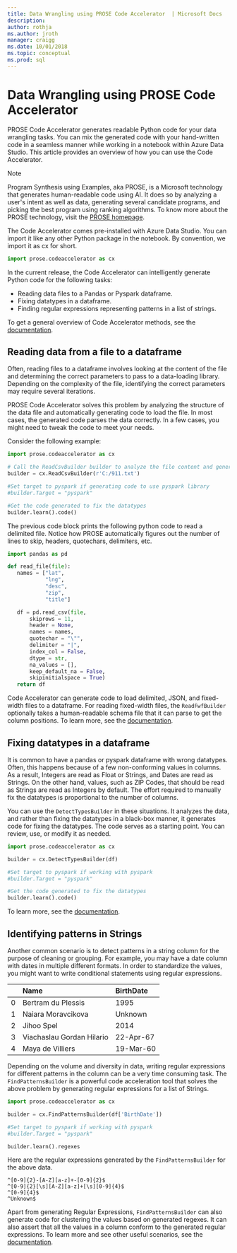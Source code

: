 ```yaml
---
title: Data Wrangling using PROSE Code Accelerator  | Microsoft Docs
description:
author: rothja
ms.author: jroth
manager: craigg
ms.date: 10/01/2018
ms.topic: conceptual
ms.prod: sql
---
```


# Data Wrangling using PROSE Code Accelerator

PROSE Code Accelerator generates readable Python code for your data wrangling tasks. You can mix the generated code with your hand-written code in a seamless manner while working in a notebook within Azure Data Studio. This article provides an overview of how you can use the Code Accelerator.

 > [!NOTE]
 > Program Synthesis using Examples, aka PROSE, is a Microsoft technology that generates human-readable code using AI. It does so by analyzing a user's intent as well as data, generating several candidate programs, and picking the best program using ranking algorithms. To know more about the PROSE technology, visit the [PROSE homepage](https://microsoft.github.io/prose/).

The Code Accelerator comes pre-installed with Azure Data Studio. You can import it like any other Python package in the notebook. By convention, we import it as cx for short.

```python
import prose.codeaccelerator as cx
```

In the current release, the Code Accelerator can intelligently generate Python code for the following tasks:

- Reading data files to a Pandas or Pyspark dataframe.
- Fixing datatypes in a dataframe.
- Finding regular expressions representing patterns in a list of strings.

To get a general overview of Code Accelerator methods, see the [documentation](https://docs.microsoft.com/python/api/overview/azure/prose/overview?view=azure-accelerator-py).

## Reading data from a file to a dataframe

Often, reading files to a dataframe involves looking at the content of the file and determining the correct parameters to pass to a data-loading library. Depending on the complexity of the file, identifying the correct parameters may require several iterations.

PROSE Code Accelerator solves this problem by analyzing the structure of the data file and automatically generating code to load the file. In most cases, the generated code parses the data correctly. In a few cases, you might need to tweak the code to meet your needs.

Consider the following example:

 ```python
import prose.codeaccelerator as cx

# Call the ReadCsvBuilder builder to analyze the file content and generate code to load it
builder = cx.ReadCsvBuilder(r'C:/911.txt')

#Set target to pyspark if generating code to use pyspark library
#builder.Target = "pyspark"

#Get the code generated to fix the datatypes
builder.learn().code()
 ```

The previous code block prints the following python code to read a delimited file. Notice how PROSE automatically figures out the number of lines to skip, headers, quotechars, delimiters, etc.

 ```python
import pandas as pd

def read_file(file):
    names = ["lat",
             "lng",
             "desc",
             "zip",
             "title"]

    df = pd.read_csv(file,
        skiprows = 11,
        header = None,
        names = names,
        quotechar = "\"",
        delimiter = "|",
        index_col = False,
        dtype = str,
        na_values = [],
        keep_default_na = False,
        skipinitialspace = True)
    return df
 ```

Code Accelerator can generate code to load delimited, JSON, and fixed-width files to a dataframe. For reading fixed-width files, the `ReadFwfBuilder` optionally takes a human-readable schema file that it can parse to get the column positions. To learn more, see the [documentation](https://docs.microsoft.com/python/api/overview/azure/prose/intro?view=azure-accelerator-py).

## Fixing datatypes in a dataframe

It is common to have a pandas or pyspark dataframe with wrong datatypes. Often, this happens because of a few non-conforming values in columns. As a result, Integers are read as Float or Strings, and Dates are read as Strings. On the other hand, values, such as ZIP Codes, that should be read as Strings are read as Integers by default. The effort required to manually fix the datatypes is proportional to the number of columns.

You can use the `DetectTypesBuilder` in these situations. It analyzes the data, and rather than fixing the datatypes in a black-box manner, it generates code for fixing the datatypes. The code serves as a starting point. You can review, use, or modify it as needed.

```python
import prose.codeaccelerator as cx

builder = cx.DetectTypesBuilder(df)

#Set target to pyspark if working with pyspark
#builder.Target = "pyspark"

#Get the code generated to fix the datatypes
builder.learn().code()
```

To learn more, see the [documentation](https://docs.microsoft.com/python/api/overview/azure/prose/fixdatatypes?view=azure-accelerator-py).

## Identifying patterns in Strings

Another common scenario is to detect patterns in a string column for the purpose of cleaning or grouping. For example, you may have a date column with dates in multiple different formats. In order to standardize the values, you might want to write conditional statements using regular expressions.


|   |Name                      |BirthDate      |
|---|:-------------------------|:--------------|
| 0 |Bertram du Plessis        |1995           |
| 1 |Naiara Moravcikova        |Unknown        |
| 2 |Jihoo Spel                |2014           |
| 3 |Viachaslau Gordan Hilario |22-Apr-67      |
| 4 |Maya de Villiers          |19-Mar-60      |

Depending on the volume and diversity in data, writing regular expressions for different patterns in the column can be a very time consuming task. The `FindPatternsBuilder` is a powerful code acceleration tool that solves the above problem by generating regular expressions for a list of Strings.

```python
import prose.codeaccelerator as cx

builder = cx.FindPatternsBuilder(df['BirthDate'])

#Set target to pyspark if working with pyspark
#builder.Target = "pyspark"

builder.learn().regexes
```

Here are the regular expressions generated by the `FindPatternsBuilder` for the above data.

```
^[0-9]{2}-[A-Z][a-z]+-[0-9]{2}$
^[0-9]{2}[\s][A-Z][a-z]+[\s][0-9]{4}$
^[0-9]{4}$
^Unknown$
```

Apart from generating Regular Expressions, `FindPatternsBuilder` can also generate code for clustering the values based on generated regexes. It can also assert that all the values in a column conform to the generated regular expressions. To learn more and see other useful scenarios, see the [documentation](https://docs.microsoft.com/python/api/overview/azure/prose/findpatterns?view=azure-accelerator-py).
